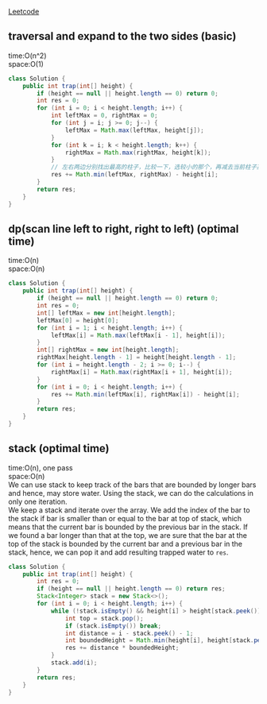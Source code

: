 [Leetcode](https://leetcode.com/problems/trapping-rain-water/)

## traversal and expand to the two sides (basic)
time:O(n^2)\
space:O(1)
```java
class Solution {
    public int trap(int[] height) {
        if (height == null || height.length == 0) return 0;
        int res = 0;
        for (int i = 0; i < height.length; i++) {
            int leftMax = 0, rightMax = 0;
            for (int j = i; j >= 0; j--) {
                leftMax = Math.max(leftMax, height[j]);
            }
            for (int k = i; k < height.length; k++) {
                rightMax = Math.max(rightMax, height[k]);
            }
            // 左右两边分别找出最高的柱子，比较一下，选较小的那个，再减去当前柱子高度，就是当前坐标能圈住的水量
            res += Math.min(leftMax, rightMax) - height[i];
        }
        return res;
    }
}
```

## dp(scan line left to right, right to left) (optimal time)
time:O(n)\
space:O(n)
```java
class Solution {
    public int trap(int[] height) {
        if (height == null || height.length == 0) return 0;
        int res = 0;
        int[] leftMax = new int[height.length];
        leftMax[0] = height[0];
        for (int i = 1; i < height.length; i++) {
            leftMax[i] = Math.max(leftMax[i - 1], height[i]);
        }
        int[] rightMax = new int[height.length];
        rightMax[height.length - 1] = height[height.length - 1];
        for (int i = height.length - 2; i >= 0; i--) {
            rightMax[i] = Math.max(rightMax[i + 1], height[i]);
        }
        for (int i = 0; i < height.length; i++) {
            res += Math.min(leftMax[i], rightMax[i]) - height[i];
        }
        return res;
    }
}
```

## stack (optimal time)
time:O(n), one pass\
space:O(n)\
We can use stack to keep track of the bars that are bounded by longer bars and hence, may store water. Using the stack, we can do the calculations in only one iteration.\
We keep a stack and iterate over the array. We add the index of the bar to the stack if bar is smaller than or equal to the bar at top of stack, which means that the current bar is bounded by the previous bar in the stack. If we found a bar longer than that at the top, we are sure that the bar at the top of the stack is bounded by the current bar and a previous bar in the stack, hence, we can pop it and add resulting trapped water to `res`.
```java
class Solution {
    public int trap(int[] height) {
        int res = 0;
        if (height == null || height.length == 0) return res;
        Stack<Integer> stack = new Stack<>();
        for (int i = 0; i < height.length; i++) {
            while (!stack.isEmpty() && height[i] > height[stack.peek()]) {
                int top = stack.pop();
                if (stack.isEmpty()) break;
                int distance = i - stack.peek() - 1;
                int boundedHeight = Math.min(height[i], height[stack.peek()]) - height[top];
                res += distance * boundedHeight;
            }
            stack.add(i);
        }
        return res;
    }
}
```
